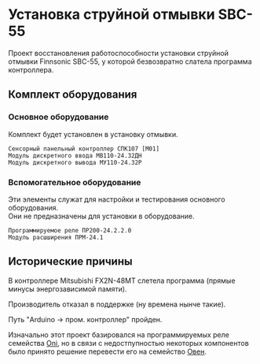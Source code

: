 # Установка струйной отмывки SBC-55

Проект восстановления работоспособности установки струйной отмывки Finnsonic SBC-55, у которой безвозвратно слатела программа контроллера.

## Комплект оборудования

### Основное оборудование
Комплект будет установлен в установку отмывки.


    Сенсорный панельный контроллер СПК107 [М01]
    Модуль дискретного ввода МВ110-24.32ДН
    Модуль дискретного вывода МУ110-24.32Р

### Вспомогательное оборудование
Эти элементы служат для настройки и тестирования основного оборудования.  
Они не предназначены для установки в оборудование.


    Программируемое реле ПР200-24.2.2.0
    Модуль расшширения ПРМ-24.1

## Исторические причины

В контроллере Mitsubishi FX2N-48MT слетела программа (прямые минусы энергозависимой памяти).

Производитель отказал в поддержке (ну времена нынче такие).

Путь "Arduino -> пром. контроллер" пройден.

Изначально этот проект базировался на программируемых реле семейства [Oni](https://github.com/kurskov/Owen-SBC55/blob/master/description/Oni_PLR-S.md "Выбранные варинты логических реле и модулей расширения ONI серии PLR-S"), но в связи с недостпупностью некоторых компонентов было принято решение перевести его на семейство [Овен](https://github.com/kurskov/Owen-SBC55/blob/master/description/OVEN_sets.md "Варианты наборов контроллер + панель из серии ОВЕН").
